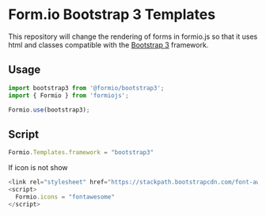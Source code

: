 # Form.io Bootstrap 3 Templates

This repository will change the rendering of forms in formio.js so that it uses html and classes compatible with the [Bootstrap 3](https://getbootstrap.com/docs/3.3/) framework. 

## Usage

```javascript
import bootstrap3 from '@formio/bootstrap3';
import { Formio } from 'formiojs';

Formio.use(bootstrap3);
```
## Script


```javascript
Formio.Templates.framework = "bootstrap3"
```
If icon is not show

```javascript
<link rel="stylesheet" href="https://stackpath.bootstrapcdn.com/font-awesome/4.7.0/css/font-awesome.min.css">
<script>
  Formio.icons = "fontawesome"
</script>
```
